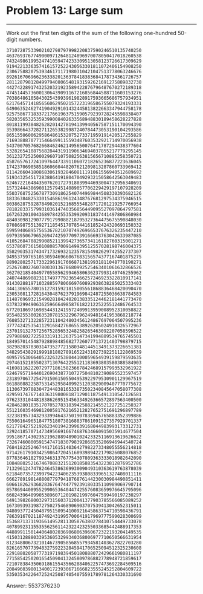 # Problem 13: Large sum
-----
Work out the first ten digits of the sum of the following one-hundred 50-digit numbers.

>
	37107287533902102798797998220837590246510135740250
	46376937677490009712648124896970078050417018260538
	74324986199524741059474233309513058123726617309629
	91942213363574161572522430563301811072406154908250
	23067588207539346171171980310421047513778063246676
	89261670696623633820136378418383684178734361726757
	28112879812849979408065481931592621691275889832738
	44274228917432520321923589422876796487670272189318
	47451445736001306439091167216856844588711603153276
	70386486105843025439939619828917593665686757934951
	62176457141856560629502157223196586755079324193331
	64906352462741904929101432445813822663347944758178
	92575867718337217661963751590579239728245598838407
	58203565325359399008402633568948830189458628227828
	80181199384826282014278194139940567587151170094390
	35398664372827112653829987240784473053190104293586
	86515506006295864861532075273371959191420517255829
	71693888707715466499115593487603532921714970056938
	54370070576826684624621495650076471787294438377604
	53282654108756828443191190634694037855217779295145
	36123272525000296071075082563815656710885258350721
	45876576172410976447339110607218265236877223636045
	17423706905851860660448207621209813287860733969412
	81142660418086830619328460811191061556940512689692
	51934325451728388641918047049293215058642563049483
	62467221648435076201727918039944693004732956340691
	15732444386908125794514089057706229429197107928209
	55037687525678773091862540744969844508330393682126
	18336384825330154686196124348767681297534375946515
	80386287592878490201521685554828717201219257766954
	78182833757993103614740356856449095527097864797581
	16726320100436897842553539920931837441497806860984
	48403098129077791799088218795327364475675590848030
	87086987551392711854517078544161852424320693150332
	59959406895756536782107074926966537676326235447210
	69793950679652694742597709739166693763042633987085
	41052684708299085211399427365734116182760315001271
	65378607361501080857009149939512557028198746004375
	35829035317434717326932123578154982629742552737307
	94953759765105305946966067683156574377167401875275
	88902802571733229619176668713819931811048770190271
	25267680276078003013678680992525463401061632866526
	36270218540497705585629946580636237993140746255962
	24074486908231174977792365466257246923322810917141
	91430288197103288597806669760892938638285025333403
	34413065578016127815921815005561868836468420090470
	23053081172816430487623791969842487255036638784583
	11487696932154902810424020138335124462181441773470
	63783299490636259666498587618221225225512486764533
	67720186971698544312419572409913959008952310058822
	95548255300263520781532296796249481641953868218774
	76085327132285723110424803456124867697064507995236
	37774242535411291684276865538926205024910326572967
	23701913275725675285653248258265463092207058596522
	29798860272258331913126375147341994889534765745501
	18495701454879288984856827726077713721403798879715
	38298203783031473527721580348144513491373226651381
	34829543829199918180278916522431027392251122869539
	40957953066405232632538044100059654939159879593635
	29746152185502371307642255121183693803580388584903
	41698116222072977186158236678424689157993532961922
	62467957194401269043877107275048102390895523597457
	23189706772547915061505504953922979530901129967519
	86188088225875314529584099251203829009407770775672
	11306739708304724483816533873502340845647058077308
	82959174767140363198008187129011875491310547126581
	97623331044818386269515456334926366572897563400500
	42846280183517070527831839425882145521227251250327
	55121603546981200581762165212827652751691296897789
	32238195734329339946437501907836945765883352399886
	75506164965184775180738168837861091527357929701337
	62177842752192623401942399639168044983993173312731
	32924185707147349566916674687634660915035914677504
	99518671430235219628894890102423325116913619626622
	73267460800591547471830798392868535206946944540724
	76841822524674417161514036427982273348055556214818
	97142617910342598647204516893989422179826088076852
	87783646182799346313767754307809363333018982642090
	10848802521674670883215120185883543223812876952786
	71329612474782464538636993009049310363619763878039
	62184073572399794223406235393808339651327408011116
	66627891981488087797941876876144230030984490851411
	60661826293682836764744779239180335110989069790714
	85786944089552990653640447425576083659976645795096
	66024396409905389607120198219976047599490197230297
	64913982680032973156037120041377903785566085089252
	16730939319872750275468906903707539413042652315011
	94809377245048795150954100921645863754710598436791
	78639167021187492431995700641917969777599028300699
	15368713711936614952811305876380278410754449733078
	40789923115535562561142322423255033685442488917353
	44889911501440648020369068063960672322193204149535
	41503128880339536053299340368006977710650566631954
	81234880673210146739058568557934581403627822703280
	82616570773948327592232845941706525094512325230608
	22918802058777319719839450180888072429661980811197
	77158542502016545090413245809786882778948721859617
	72107838435069186155435662884062257473692284509516
	20849603980134001723930671666823555245252804609722
	53503534226472524250874054075591789781264330331690

Answer: 5537376230